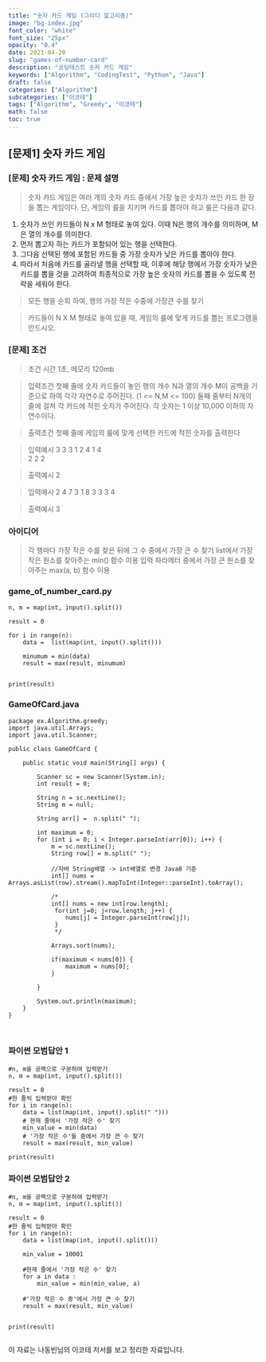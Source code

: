 ```yaml
---
title: "숫자 카드 게임 (그리디 알고리즘)"
image: "bg-index.jpg"
font_color: "white"
font_size: "25px"
opacity: "0.4"
date: 2021-04-20
slug: "games-of-number-card"
description: "코딩테스트 숫자 카드 게임"
keywords: ["Algorithm", "CodingTest", "Python", "Java"]
draft: false
categories: ["Algorithm"]
subcategories: ["이코테"]
tags: ["Algorithm", "Greedy", "이코테"]
math: false
toc: true
---
```


## [문제1] 숫자 카드 게임

### [문제] 숫자 카드 게임 : 문제 설명

> 숫자 카드 게임은 여러 개의 숫자 카드 중에서 가장 높은 숫자가 쓰인 카드 한 장을 뽑는 게임이다. 단, 게임의 룰을 지키며 카드를 뽑아야 하고 룰은 다음과 같다.
 1. 숫자가 쓰인 카드들이 N x M 형태로 놓여 있다. 이때 N은 행의 개수를 의미하며, M은 열의 개수를 의미한다.
 2. 먼저 뽑고자 하는 카드가 포함되어 있는 행을 선택한다. 
 3. 그다음 선택된 행에 포함된 카드들 중 가장 숫자가 낮은 카드를 뽑아야 한다.
 4. 따라서 처음에 카드를 골라낼 행을 선택할 때, 이후에 해당 행에서 가장 숫자가 낮은 카드를 뽑을 것을 고려하여 최종적으로 가장 높은 숫자의 카드를 뽑을 수 있도록 전략을 세워야 한다.

> 모든 행을 순회 하여, 행의 가장 작은 수중에 가장큰 수를 찾기  

> 카드들이 N X M 형태로 놓여 있을 때, 게임의 룰에 맞게 카드를 뽑는 프로그램을 만드시오.


### [문제] 조건 
> 조건 
>	시간 1초, 메모리 120mb

> 입력조건
>	첫째 줄에 숫자 카드들이 놓인 행의 개수 N과 열의 개수 M이 공백을 기준으로 하여 각각 자연수로 주어진다. (1 <= N,M <= 100)
둘째 줄부터 N개의 줄에 걸쳐 각 카드에 적힌 숫자가 주어진다. 각 숫자는 1 이상 10,000 이하의 자연수이다.

> 출력조건
>	첫째 줄에 게임의 룰에 맞게 선택한 카드에 적힌 숫자를 출력한다	

> 입력예시
>	3 3
>   3 1 2
>   4 1 4                                                
>   2 2 2

> 출력예시
>	2

> 입력예시
>	2 4
>   7 3 1 8
>   3 3 3 4

> 출력예시
>	3


### 아이디어 
> 각 행마다 가장 작은 수를 찾은 뒤에 그 수 중에서 가장 큰 수 찾기
list에서 가장 작은 원소를 찾아주는 min() 함수 이용
입력 파라메터 중에서 가장 큰 원소를 찾아주는 max(a, b) 함수 이용

### game_of_number_card.py
```
n, m = map(int, input().split())

result = 0

for i in range(n):
    data =  list(map(int, input().split()))
    
    minumum = min(data)
    result = max(result, minumum)


print(result) 

```

### GameOfCard.java
```
package ex.Algorithm.greedy;
import java.util.Arrays;
import java.util.Scanner;

public class GameOfCard {
	
	public static void main(String[] args) {
		
		Scanner sc = new Scanner(System.in);
		int result = 0;
		
		String n = sc.nextLine();
		String m = null;

		String arr[] =  n.split(" ");
		
		int maximum = 0;
		for (int i = 0; i < Integer.parseInt(arr[0]); i++) {
			m = sc.nextLine();
			String row[] = m.split(" ");
			
			//자바 String배열 -> int배열로 변경 Java8 기준
			int[] nums = Arrays.asList(row).stream().mapToInt(Integer::parseInt).toArray();
			
			/*
			int[] nums = new int[row.length];
	         for(int j=0; j<row.length; j++) {
	            nums[j] = Integer.parseInt(row[j]);
	         }
	         */
			
			Arrays.sort(nums);
			
			if(maximum < nums[0]) {
				maximum = nums[0];
			}
			
		}
		
		System.out.println(maximum);
	}
}

    	
```


### 파이썬 모범답안 1
```
#n, m을 공백으로 구분하여 입력받기
n, m = map(int, input().split())

result = 0
#한 줄씩 입력받아 확인
for i in range(n):
    data = list(map(int, input().split(" ")))
    # 현재 줄에서 '가장 작은 수' 찾기
    min_value = min(data)
    # '가장 작은 수'들 중에서 가장 큰 수 찾기
    result = max(result, min_value)

print(result)

```
### 파이썬 모범답안 2
```
#n, m을 공백으로 구분하여 입력받기
n, m = map(int, input().split())

result = 0
#한 줄씩 입력받아 확인
for i in range(n):
    data = list(map(int, input().split()))
    
    min_value = 10001
    
    #현재 줄에서 '가장 작은 수' 찾기
    for a in data :
        min_value = min(min_value, a)

    #'가장 작은 수 중'에서 가장 큰 수 찾기 
    result = max(result, min_value)


print(result)
    	
```


이 자료는 나동빈님의 이코테 저서를 보고 정리한 자료입니다.



